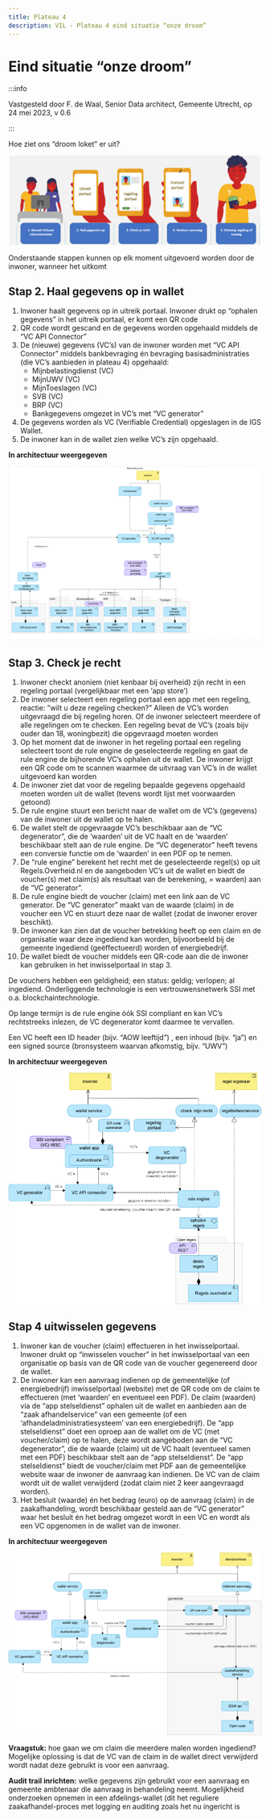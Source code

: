 ```yaml
---
title: Plateau 4
description: VIL - Plateau 4 eind situatie “onze droom”
---
```


# Eind situatie “onze droom”

:::info

Vastgesteld door F. de Waal, Senior Data architect, Gemeente Utrecht, op 24 mei 2023, v 0.6

:::

Hoe ziet ons “droom loket” er uit?

![Plateau 4 compleet](../../../static/img/plateau4-compleet.png)

Onderstaande stappen kunnen op elk moment uitgevoerd worden door de inwoner, wanneer het uitkomt

## Stap 2. Haal gegevens op in wallet
1. Inwoner haalt gegevens op in uitreik portaal. Inwoner drukt op “ophalen gegevens” in het uitreik portaal, er komt een QR code
2. QR code wordt gescand en de gegevens worden opgehaald middels de “VC API Connector”
3. De (nieuwe) gegevens (VC’s) van de inwoner worden met “VC API Connector” middels bankbevraging én bevraging basisadministraties (die VC’s aanbieden in plateau 4) opgehaald: 
   - Mijnbelastingdienst (VC)
   - MijnUWV (VC)
   - MijnToeslagen (VC)
   - SVB (VC)
   - BRP (VC)
   - Bankgegevens omgezet in VC’s met “VC generator”
4. De gegevens worden als VC (Verifiable Credential) opgeslagen in de IGS Wallet.
5. De inwoner kan in de wallet zien welke VC’s zijn opgehaald.

**In architectuur weergegeven**

![Plateau 4 stap 2 Architectuur](../../../static/img/plateau4-stap2-arch.png)

## Stap 3. Check je recht
1. Inwoner checkt anoniem (niet kenbaar bij overheid) zijn recht in een regeling portaal (vergelijkbaar met een ‘app store’) 
2. De inwoner selecteert een regeling portaal een app met een regeling, reactie: ”wilt u deze regeling checken?” Alleen de VC’s worden uitgevraagd die bij regeling horen. Of de inwoner selecteert meerdere of alle regelingen om te checken. Een regeling bevat de VC’s (zoals bijv ouder dan 18, woningbezit) die opgevraagd moeten worden
3. Op het moment dat de inwoner in het regeling portaal een regeling selecteert toont de rule engine de geselecteerde regeling en gaat de rule engine de bijhorende VC’s ophalen uit de wallet. De inwoner krijgt een QR code om te scannen waarmee de uitvraag van VC’s in de wallet uitgevoerd kan worden
4. De inwoner ziet dat voor de regeling bepaalde gegevens opgehaald moeten worden uit de wallet (tevens wordt lijst met voorwaarden getoond)
5. De rule engine stuurt een bericht naar de wallet om de VC’s (gegevens) van de inwoner uit de wallet op te halen.
6. De wallet stelt de opgevraagde VC’s beschikbaar aan de “VC degenerator”, die de ‘waarden’ uit de VC haalt en de ‘waarden’ beschikbaar stelt aan de rule engine. De “VC degenerator” heeft tevens een conversie functie om de ‘waarden’ in een PDF op te nemen.
7. De “rule engine” berekent het recht met de geselecteerde regel(s) op uit Regels.Overheid.nl en de aangeboden VC’s uit de wallet en biedt de voucher(s) met claim(s) als resultaat van de berekening, = waarden) aan de “VC generator”. 
8. De rule engine biedt de voucher (claim) met een link aan de VC generator. De “VC generator” maakt van de waarde (claim) in de voucher een VC en stuurt deze naar de wallet (zodat de inwoner erover beschikt). 
9. De inwoner kan zien dat de voucher betrekking heeft op een claim en de organisatie waar deze ingediend kan worden, bijvoorbeeld bij de gemeente ingediend (geëffectueerd) worden of energiebedrijf.
10. De wallet biedt de voucher middels een QR-code aan die de inwoner kan gebruiken in het inwisselportaal in stap 3.

De vouchers hebben een geldigheid; een status: geldig; verlopen; al ingediend. Onderliggende technologie is een vertrouwensnetwerk SSI met o.a. blockchaintechnologie.

Op lange termijn is de rule engine óók SSI compliant en kan VC’s rechtstreeks inlezen, de VC degenerator komt daarmee te vervallen.

Een VC heeft een ID header (bijv. “AOW leeftijd”) , een inhoud (bijv. “ja”) en een signed source (bronsysteem waarvan afkomstig, bijv. “UWV”)

**In architectuur weergegeven**

![Plateau 4 stap 3 Architectuur](../../../static/img/plateau4-stap3-arch.png)

## Stap 4 uitwisselen gegevens
1. Inwoner kan de voucher (claim) effectueren in het inwisselportaal. Inwoner drukt op “inwisselen voucher” in het inwisselportaal van een organisatie op basis van de QR code van de voucher gegenereerd door de wallet.
2. De inwoner kan een aanvraag indienen op de gemeentelijke (of energiebedrijf) inwisselportaal (website) met de QR code om de claim te effectueren (met ‘waarden’ en eventueel een PDF). De claim (waarden) via de “app stelseldienst” ophalen uit de wallet en aanbieden aan de “zaak afhandelservice” van een gemeente (of een ‘afhandeladministratiesysteem’ van een energiebedrijf). De “app stelseldienst” doet een oproep aan de wallet om de VC (met voucher/claim) op te halen, deze wordt aangeboden aan de “VC degenerator”, die de waarde (claim) uit de VC haalt (eventueel samen met een PDF) beschikbaar stelt aan de “app stelseldienst”. De “app stelseldienst” biedt de voucher/claim met PDF aan de gemeentelijke website waar de inwoner de aanvraag kan indienen. De VC van de claim wordt uit de wallet verwijderd (zodat claim niet 2 keer aangevraagd worden).
3. Het besluit (waarde) én het bedrag (euro) op de aanvraag (claim) in de zaakafhandeling, wordt beschikbaar gesteld aan de “VC generator” waar het besluit én het bedrag omgezet wordt in een VC en wordt als een VC opgenomen in de wallet van de inwoner.

**In architectuur weergegeven**

![Plateau 4 stap 4 Architectuur](../../../static/img/plateau4-stap4-arch.png)

**Vraagstuk:** hoe gaan we om claim die meerdere malen worden ingediend? Mogelijke oplossing is dat de VC van de claim in de wallet direct verwijderd wordt nadat deze gebruikt is voor een aanvraag.

**Audit trail inrichten:** welke gegevens zijn gebruikt voor een aanvraag en gemeente ambtenaar die aanvraag in behandeling neemt. Mogelijkheid onderzoeken opnemen in een afdelings-wallet (dit het reguliere zaakafhandel-proces met logging en auditing zoals het nu ingericht is
